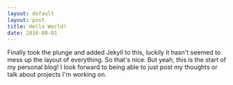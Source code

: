 ```yaml
---
layout: default
layout: post
title: Hello World!
date: 2016-08-01
---
```


Finally took the plunge and added Jekyll to this, luckily it hasn't seemed to mess up the layout of everything. So that's nice. But yeah, this is the start of my personal blog! I look forward to being able to just post my thoughts or talk about projects I'm working on.
